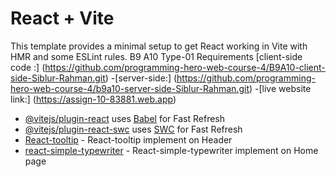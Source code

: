 # React + Vite

This template provides a minimal setup to get React working in Vite with HMR and some ESLint rules.
B9 A10 Type-01 Requirements
[client-side code :] (https://github.com/programming-hero-web-course-4/B9A10-client-side-Siblur-Rahman.git)
-[server-side:] (https://github.com/programming-hero-web-course-4/b9a10-server-side-Siblur-Rahman.git)
-[live website link:] (https://assign-10-83881.web.app)
- [@vitejs/plugin-react](https://github.com/vitejs/vite-plugin-react/blob/main/packages/plugin-react/README.md) uses [Babel](https://babeljs.io/) for Fast Refresh
- [@vitejs/plugin-react-swc](https://github.com/vitejs/vite-plugin-react-swc) uses [SWC](https://swc.rs/) for Fast Refresh
- [React-tooltip](https://react-tooltip.com/docs/getting-started) - React-tooltip implement on Header
- [react-simple-typewriter](https://www.npmjs.com/package/react-simple-typewriter) - React-simple-typewriter implement on Home page